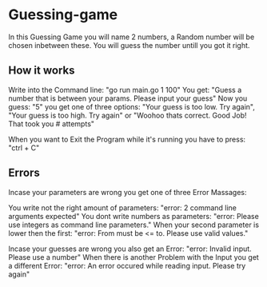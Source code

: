 # Guessing-game

In this Guessing Game you will name 2 numbers, a Random number will be chosen inbetween these. You will guess the number untill you got it right.

## How it works

Write into the Command line: "go run main.go 1 100"
You get: "Guess a number that is between your params. Please input your guess"
Now you guess: "5"
you get one of three options: "Your guess is too low. Try again", "Your guess is too high. Try again" or "Woohoo thats correct. Good Job! That took you # attempts"

When you want to Exit the Program while it's running you have to press: "ctrl + C"

## Errors

Incase your parameters are wrong you get one of three Error Massages:

You write not the right amount of parameters: "error: 2 command line arguments expected"
You dont write numbers as parameters: "error: Please use integers as command line parameters."
When your second parameter is lower then the first: "error: From must be <= to. Please use valid values."

Incase your guesses are wrong you also get an Error: "error: Invalid input. Please use a number"
When there is another Problem with the Input you get a different Error: "error: An error occured while reading input. Please try again"